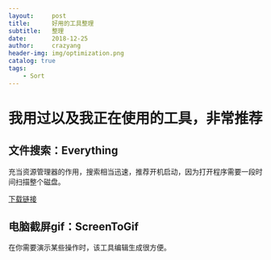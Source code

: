 ```yaml
---
layout:     post
title:      好用的工具整理
subtitle:   整理
date:       2018-12-25
author:     crazyang
header-img: img/optimization.png
catalog: true
tags:
    - Sort
---
```


# 我用过以及我正在使用的工具，非常推荐

## 文件搜索：Everything
充当资源管理器的作用，搜索相当迅速，推荐开机启动，因为打开程序需要一段时间扫描整个磁盘。

[下载链接](https://www.voidtools.com/downloads/)


## 电脑截屏gif：ScreenToGif
在你需要演示某些操作时，该工具编辑生成很方便。




